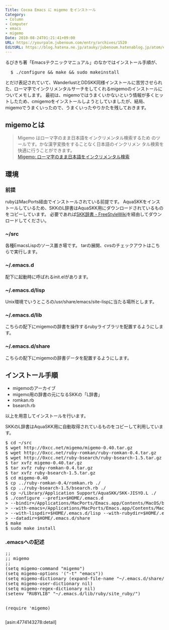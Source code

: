 ```yaml
---
Title: Cocoa Emacs に migemo をインストール
Category:
- Column
- Computer
- emacs
- migemo
Date: 2010-08-24T01:21:41+09:00
URL: https://yourpalm.jubenoum.com/entry/archives/1520
EditURL: https://blog.hatena.ne.jp/atauky/jubenoum.hatenablog.jp/atom/entry/6653458415120890070
---
```


るびきち著「Emacsテクニックマニュアル」のなかではインストール手順が、
<pre>
  $ ./configure && make && sudo makeinstall
</pre>
とだけ表記されていて、WanderlustとDDSKK同様インストールに苦労させられた、ローマ字でインクリメンタルサーチをしてくれるmigemoのインストールについてメモします。
最初は、migemoではうまくいかないという情報が多くヒットしたため、cmigemoをインストールしようとしていましたが、結局、migemoでうまくいったので、うまくいったやりかたを残しておきます。

<h2>migemoとは</h2>
<blockquote cite="http://0xcc.net/migemo/" title="Migemo: ローマ字のまま日本語をインクリメンタル検索"><p>Migemo はローマ字のまま日本語をインクリメンタル検索するため のツールです。かな漢字変換をすることなく日本語のインクリメン タル検索を快適に行うことができます。 <br /><a href="http://0xcc.net/migemo/" title="Migemo: ローマ字のまま日本語をインクリメンタル検索">Migemo: ローマ字のまま日本語をインクリメンタル検索</a><br /></p></blockquote>


<h2>環境</h2>
<h3>前提</h3>
rubyはMacPorts経由でインストールされている前提です。
AquaSKKをインストールしているため、SKKのL辞書はAquaSKK用にダウンロードされているものをコピーしています。
必要であれば<a href="http://openlab.ring.gr.jp/skk/wiki/wiki.cgi?page=SKK%BC%AD%BD%F1" title="SKK辞書 - FreeStyleWiki">SKK辞書 - FreeStyleWiki</a>を経由してダウンロードしてください。

<h3>~/src</h3>
各種EmacsLispのソース置き場です。
tarの展開、cvsのチェックアウトはこちらで実行します。

<h3>~/.emacs.d</h3>
配下に起動時に呼ばれるinit.elがあります。

<h3>~/.emacs.d/lisp</h3>
Unix環境でいうところの/usr/share/emacs/site-lispに当たる場所とします。

<h3>~/.emacs.d/lib</h3>
こちらの配下にmigemoの辞書を操作するrubyライブラリを配置するようにします。

<h3>~/.emacs.d/share</h3>
こちらの配下にmigemoの辞書データを配置するようにします。

<h2>インストール手順</h2>
<ul>
  <li>migemoのアーカイブ</li>
  <li>migemo用の辞書の元になるSKKの「L辞書」</li>
  <li>romkan.rb</li>
  <li>bsearch.rb</li>
</ul>
以上を用意してインストールを行います。

SKKのL辞書はAquaSKK用に自動取得されているものをコピーして利用しています。

<pre>
$ cd ~/src
$ wget http://0xcc.net/migemo/migemo-0.40.tar.gz
$ wget http://0xcc.net/ruby-romkan/ruby-romkan-0.4.tar.gz
$ wget http://0xcc.net/ruby-bsearch/ruby-bsearch-1.5.tar.gz
$ tar xvfz migemo-0.40.tar.gz
$ tar xvfz ruby-romkan-0.4.tar.gz
$ tar xvfz ruby-bsearch-1.5.tar.gz
$ cd migemo-0.40
$ cp ../ruby-romkan-0.4/romkan.rb ./
$ cp ../ruby-bsearch-1.5/bsearch.rb ./
$ cp ~/Library/Application Support/AquaSKK/SKK-JISYO.L ./
$ ./configure --prefix=$HOME/.emacs.d 
> --bindir=/Applications/MacPorts/Emacs.app/Contents/MacOS/bin 
> --with-emacs=/Applications/MacPorts/Emacs.app/Contents/MacOS/Emacs 
> --with-lispdir=$HOME/.emacs.d/lisp --with-rubydir=$HOME/.emacs.d/lib/ruby/site_ruby 
> --datadir=$HOME/.emacs.d/share
$ make
$ sudo make install
</pre>

<h3>.emacsへの記述</h3>
<pre>
;; 
;; migemo
;; 
(setq migemo-command "migemo")
(setq migemo-options '("-t" "emacs"))
(setq migemo-dictionary (expand-file-name "~/.emacs.d/share/migemo/migemo-dict"))
(setq migemo-user-dictionary nil)
(setq migemo-regex-dictionary nil)
(setenv "RUBYLIB" "~/.emacs.d/lib/ruby/site_ruby/")

(require 'migemo)
</pre>



[asin:4774143278:detail]
